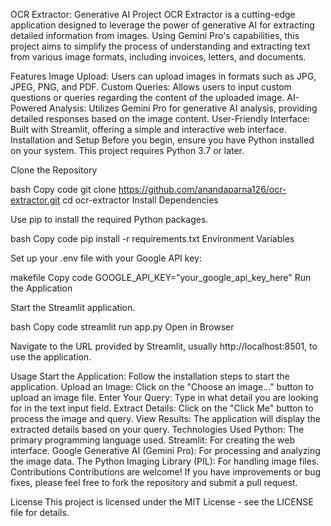 OCR Extractor: Generative AI Project
OCR Extractor is a cutting-edge application designed to leverage the power of generative AI for extracting detailed information from images. Using Gemini Pro's capabilities, this project aims to simplify the process of understanding and extracting text from various image formats, including invoices, letters, and documents.

Features
Image Upload: Users can upload images in formats such as JPG, JPEG, PNG, and PDF.
Custom Queries: Allows users to input custom questions or queries regarding the content of the uploaded image.
AI-Powered Analysis: Utilizes Gemini Pro for generative AI analysis, providing detailed responses based on the image content.
User-Friendly Interface: Built with Streamlit, offering a simple and interactive web interface.
Installation and Setup
Before you begin, ensure you have Python installed on your system. This project requires Python 3.7 or later.

Clone the Repository

bash
Copy code
git clone https://github.com/anandaparna126/ocr-extractor.git
cd ocr-extractor
Install Dependencies

Use pip to install the required Python packages.

bash
Copy code
pip install -r requirements.txt
Environment Variables

Set up your .env file with your Google API key:

makefile
Copy code
GOOGLE_API_KEY="your_google_api_key_here"
Run the Application

Start the Streamlit application.

bash
Copy code
streamlit run app.py
Open in Browser

Navigate to the URL provided by Streamlit, usually http://localhost:8501, to use the application.

Usage
Start the Application: Follow the installation steps to start the application.
Upload an Image: Click on the "Choose an image..." button to upload an image file.
Enter Your Query: Type in what detail you are looking for in the text input field.
Extract Details: Click on the "Click Me" button to process the image and query.
View Results: The application will display the extracted details based on your query.
Technologies Used
Python: The primary programming language used.
Streamlit: For creating the web interface.
Google Generative AI (Gemini Pro): For processing and analyzing the image data.
The Python Imaging Library (PIL): For handling image files.
Contributions
Contributions are welcome! If you have improvements or bug fixes, please feel free to fork the repository and submit a pull request.

License
This project is licensed under the MIT License - see the LICENSE file for details.

